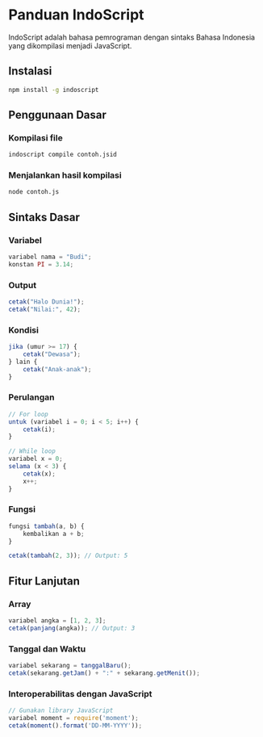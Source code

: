 # Panduan IndoScript

IndoScript adalah bahasa pemrograman dengan sintaks Bahasa Indonesia yang dikompilasi menjadi JavaScript.

## Instalasi
```bash
npm install -g indoscript
```

## Penggunaan Dasar
### Kompilasi file
```bash
indoscript compile contoh.jsid
```

### Menjalankan hasil kompilasi
```bash
node contoh.js
```

## Sintaks Dasar
### Variabel
```javascript
variabel nama = "Budi";
konstan PI = 3.14;
```

### Output
```javascript
cetak("Halo Dunia!");
cetak("Nilai:", 42);
```

### Kondisi
```javascript
jika (umur >= 17) {
    cetak("Dewasa");
} lain {
    cetak("Anak-anak");
}
```

### Perulangan
```javascript
// For loop
untuk (variabel i = 0; i < 5; i++) {
    cetak(i);
}

// While loop
variabel x = 0;
selama (x < 3) {
    cetak(x);
    x++;
}
```

### Fungsi
```javascript
fungsi tambah(a, b) {
    kembalikan a + b;
}

cetak(tambah(2, 3)); // Output: 5
```

## Fitur Lanjutan
### Array
```javascript
variabel angka = [1, 2, 3];
cetak(panjang(angka)); // Output: 3
```

### Tanggal dan Waktu
```javascript
variabel sekarang = tanggalBaru();
cetak(sekarang.getJam() + ":" + sekarang.getMenit());
```

### Interoperabilitas dengan JavaScript
```javascript
// Gunakan library JavaScript
variabel moment = require('moment');
cetak(moment().format('DD-MM-YYYY'));
```
